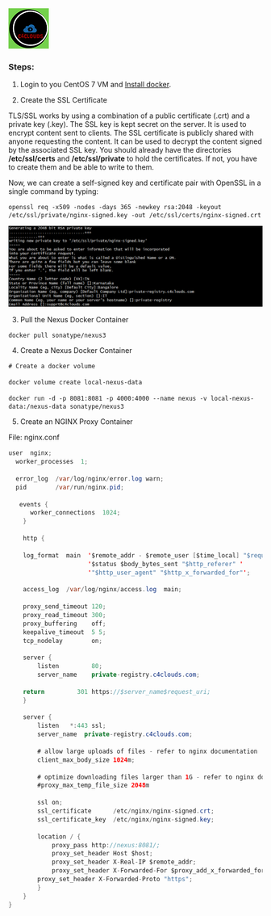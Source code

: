 <img src="../images/c4logo.png">

### Steps:

1. Login to you CentOS 7 VM and [Install docker](https://github.com/submah/docker-tutorials/edit/master/install_docker_centos7.md).

2. Create the SSL Certificate

TLS/SSL works by using a combination of a public certificate (.crt) and a private key (.key). The SSL key is kept secret on the server. It is used to encrypt content sent to clients. The SSL certificate is publicly shared with anyone requesting the content. It can be used to decrypt the content signed by the associated SSL key. You should already have the directories **/etc/ssl/certs** and **/etc/ssl/private** to hold the certificates. If not, you have to create them and be able to write to them.

Now, we can create a self-signed key and certificate pair with OpenSSL in a single command by typing:

```
openssl req -x509 -nodes -days 365 -newkey rsa:2048 -keyout /etc/ssl/private/nginx-signed.key -out /etc/ssl/certs/nginx-signed.crt

```
<img src="../images/nginx-ssl-certs.PNG">

3. Pull the Nexus Docker Container 

```
docker pull sonatype/nexus3

```

4. Create a Nexus Docker Container

```
# Create a docker volume

docker volume create local-nexus-data

docker run -d -p 8081:8081 -p 4000:4000 --name nexus -v local-nexus-data:/nexus-data sonatype/nexus3

```
5. Create an NGINX Proxy Container

File: nginx.conf

```java
user  nginx;
  worker_processes  1;

  error_log  /var/log/nginx/error.log warn;
  pid        /var/run/nginx.pid;

   events {
      worker_connections  1024;
    }

    http {

    log_format  main  '$remote_addr - $remote_user [$time_local] "$request" '
                      '$status $body_bytes_sent "$http_referer" '
                      '"$http_user_agent" "$http_x_forwarded_for"';

    access_log  /var/log/nginx/access.log  main;

    proxy_send_timeout 120;
    proxy_read_timeout 300;
    proxy_buffering    off;
    keepalive_timeout  5 5;
    tcp_nodelay        on;

    server {
        listen         80;
        server_name    private-registry.c4clouds.com;

	return         301 https://$server_name$request_uri;
    }

    server {
        listen   *:443 ssl;
        server_name  private-registry.c4clouds.com;

        # allow large uploads of files - refer to nginx documentation
        client_max_body_size 1024m;

        # optimize downloading files larger than 1G - refer to nginx doc before adjusting
        #proxy_max_temp_file_size 2048m

        ssl on;
        ssl_certificate      /etc/nginx/nginx-signed.crt;
        ssl_certificate_key  /etc/nginx/nginx-signed.key;

        location / {
            proxy_pass http://nexus:8081/;
            proxy_set_header Host $host;
            proxy_set_header X-Real-IP $remote_addr;
            proxy_set_header X-Forwarded-For $proxy_add_x_forwarded_for;
	    proxy_set_header X-Forwarded-Proto "https";
        }
    }
}
```

